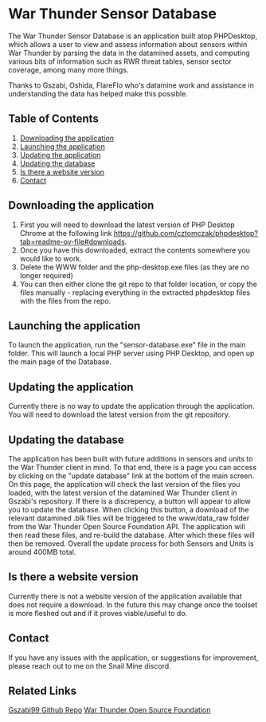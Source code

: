 # War Thunder Sensor Database
The War Thunder Sensor Database is an application built atop PHPDesktop, which allows a user to view and assess information about sensors within War Thunder by parsing the data in the datamined assets, and computing various bits of information such as RWR threat tables, sensor sector coverage, among many more things.

Thanks to Gszabi, Oshida, FlareFlo who's datamine work and assistance in understanding the data has helped make this possible.

## Table of Contents

 1. [Downloading the application](#downloading-the-application)
 1. [Launching the application](#launching-the-application)
 1. [Updating the application](#updating-the-application)
 1. [Updating the database](#updating-the-database)
 1. [Is there a website version](#is-there-a-website-version)
 1. [Contact](#contact)

## Downloading the application
1. First you will need to download the latest version of PHP Desktop Chrome at the following link https://github.com/cztomczak/phpdesktop?tab=readme-ov-file#downloads.
1. Once you have this downloaded, extract the contents somewhere you would like to work.
1. Delete the WWW folder and the php-desktop.exe files (as they are no longer required)
1. You can then either clone the git repo to that folder location, or copy the files manually - replacing everything in the extracted phpdesktop files with the files from the repo.

## Launching the application
To launch the application, run the "sensor-database.exe" file in the main folder. This will launch a local PHP server using PHP Desktop, and open up the main page of the Database.

## Updating the application
Currently there is no way to update the application through the application. You will need to download the latest version from the git repository.

## Updating the database
The application has been built with future additions in sensors and units to the War Thunder client in mind. To that end, there is a page you can access by clicking on the "update database" link at the bottom of the main screen. On this page, the application will check the last version of the files you loaded, with the latest version of the datamined War Thunder client in Gszabi's repository. If there is a discrepency, a button will appear to allow you to update the database. When clicking this button, a download of the relevant datamined .blk files will be triggered to the www/data_raw folder from the War Thunder Open Source Foundation API. The application will then read these files, and re-build the database. After which these files will then be removed. Overall the update process for both Sensors and Units is around 400MB total.

## Is there a website version
Currently there is not a website version of the application available that does not require a download. In the future this may change once the toolset is more fleshed out and if it proves viable/useful to do.

## Contact
If you have any issues with the application, or suggestions for improvement, please reach out to me on the Snail Mine discord.

## Related Links
[Gszabi99 Github Repo](https://github.com/gszabi99/War-Thunder-Datamine)
[War Thunder Open Source Foundation](https://github.com/Warthunder-Open-Source-Foundation)